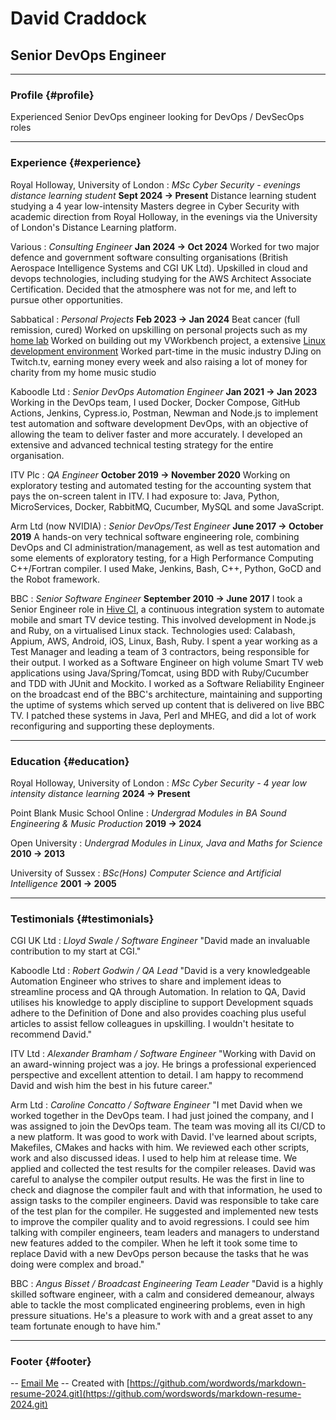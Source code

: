 # David Craddock
## Senior DevOps Engineer

------

### Profile {#profile}

Experienced Senior DevOps engineer looking for DevOps / DevSecOps roles

------

### Experience {#experience}

Royal Holloway, University of London
: *MSc Cyber Security - evenings distance learning student*
__Sept 2024 -> Present__
  Distance learning student studying a 4 year low-intensity Masters degree in Cyber Security with academic direction from Royal Holloway, in the evenings via the University of London's Distance Learning platform.

Various
: *Consulting Engineer*
__Jan 2024 -> Oct 2024__
  Worked for two major defence and government software consulting organisations (British Aerospace Intelligence Systems and CGI UK Ltd).
  Upskilled in cloud and devops technologies, including studying for the AWS Architect Associate Certification.
  Decided that the atmosphere was not for me, and left to pursue other opportunities.

Sabbatical
: *Personal Projects*
__Feb 2023 -> Jan 2024__
  Beat cancer (full remission, cured)
  Worked on upskilling on personal projects such as my [home lab](https://davidcraddock.net/my-home-network/)
  Worked on building out my VWorkbench project, a extensive [Linux development environment](https://github.com/wordswords/vWorkbench.git)
  Worked part-time in the music industry DJing on Twitch.tv, earning money every week and also raising a lot
of money for charity from my home music studio

Kaboodle Ltd
: *Senior DevOps Automation Engineer*
__Jan 2021 -> Jan 2023__
  Working in the DevOps team, I used Docker, Docker Compose, GitHub Actions, Jenkins, Cypress.io, Postman, Newman and Node.js to implement test automation and software development DevOps, with an objective of allowing the team to deliver faster and more accurately.
  I developed an extensive and advanced technical testing strategy for the entire organisation.

ITV Plc
: *QA Engineer*
__October 2019 -> November 2020__
  Working on exploratory testing and automated testing for the accounting system that pays the on-screen talent in ITV. I had exposure to: Java, Python, MicroServices, Docker, RabbitMQ, Cucumber, MySQL and some JavaScript.

Arm Ltd (now NVIDIA)
: *Senior DevOps/Test Engineer*
__June 2017 -> October 2019__
  A hands-on very technical software engineering role, combining DevOps and CI administration/management, as well as test automation and some elements of exploratory testing, for a High Performance Computing C++/Fortran compiler.
  I used Make, Jenkins, Bash, C++, Python, GoCD and the Robot framework.

BBC
: *Senior Software Engineer*
__September 2010 -> June 2017__
  I took a Senior Engineer role in [Hive CI](https://github.com/bbc/hive-ci), a continuous integration system to automate mobile and smart TV device testing. This involved development in Node.js and Ruby, on a virtualised Linux stack. Technologies used: Calabash, Appium, AWS, Android, iOS, Linux, Bash, Ruby.
  I spent a year working as a Test Manager and leading a team of 3 contractors, being responsible for their output.
  I worked as a Software Engineer on high volume Smart TV web applications using Java/Spring/Tomcat, using BDD with Ruby/Cucumber and TDD with JUnit and Mockito.
  I worked as a Software Reliability Engineer on the broadcast end of the BBC's architecture, maintaining and supporting the uptime of systems which served up content that is delivered on live BBC TV. I patched these systems in Java, Perl and MHEG, and did a lot of work reconfiguring and supporting these deployments.

------

### Education {#education}

Royal Holloway, University of London
: *MSc Cyber Security - 4 year low intensity distance learning*
__2024 -> Present__

Point Blank Music School Online
: *Undergrad Modules in BA Sound Engineering & Music Production*
__2019 -> 2024__

Open University
: *Undergrad Modules in Linux, Java and Maths for Science*
__2010 -> 2013__

University of Sussex
: *BSc(Hons) Computer Science and Artificial Intelligence*
__2001 -> 2005__


------

### Testimonials {#testimonials}

CGI UK Ltd
: *Lloyd Swale / Software Engineer*
"David made an invaluable contribution to my start at CGI."

Kaboodle Ltd
: *Robert Godwin / QA Lead*
"David is a very knowledgeable Automation Engineer who strives to share and implement ideas to streamline process and QA through Automation. In relation to QA, David utilises his knowledge to apply discipline to support Development squads adhere to the Definition of Done and also provides coaching plus useful articles to assist fellow colleagues in upskilling. I wouldn't hesitate to recommend David."

ITV Ltd
: *Alexander Bramham / Software Engineer*
"Working with David on an award-winning project was a joy. He brings a
professional experienced perspective and excellent attention to detail. I am
happy to recommend David and wish him the best in his future career."

Arm Ltd
: *Caroline Concatto / Software Engineer*
"I met David when we worked together in the DevOps team. I had just joined the company, and I was assigned to join the DevOps team. The team was moving all its CI/CD to a new platform. It was good to work with David. I've learned about
scripts, Makefiles, CMakes and hacks with him. We reviewed each other scripts, work and also discussed ideas. I used to help him at release time. We applied and collected the test results for the compiler releases. David was careful to
analyse the compiler output results. He was the first in line to check and diagnose the compiler fault and with that information, he used to assign tasks to the compiler engineers. David was responsible to take care of the test plan
for the compiler. He suggested and implemented new tests to improve the compiler quality and to avoid regressions. I could see him talking with compiler engineers, team leaders and managers to understand new features added to the compiler. When he left it took some time to replace David with a new DevOps person because the tasks that he was doing were complex and broad."

BBC
: *Angus Bisset / Broadcast Engineering Team Leader*
"David is a highly skilled software engineer, with a calm and considered demeanour, always able to tackle the most complicated engineering problems, even in high pressure situations. He's a pleasure to work with and a great asset to any team fortunate enough to have him."

------

### Footer {#footer}

-- [Email Me](mailto:ywbgwnx80@mozmail.com) -- Created with [https://github.com/wordwords/markdown-resume-2024.git](https://github.com/wordswords/markdown-resume-2024.git)


